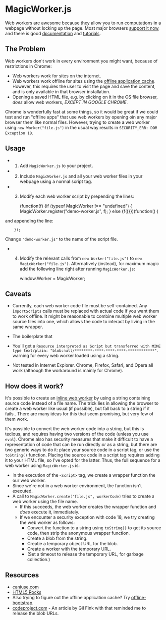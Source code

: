 # MagicWorker.js

Web workers are awesome because they allow you to run computations in a webpage without locking up the page. Most major browsers [support it now](http://caniuse.com/#feat=webworkers), and there is good [documentation](https://developer.mozilla.org/en-US/docs/DOM/Using_web_workers) and [tutorials](http://www.html5rocks.com/en/tutorials/workers/basics/).

## The Problem

Web workers don't work in every environment you might want, because of restrictions in Chrome:

- Web workers work for sites on the internet.
- Web workers work offline for sites using the [offline application cache](http://html5doctor.com/go-offline-with-application-cache/). However, this requires the user to visit the page and save the content, and is only available in that browser installation.
- Opening a saved HTML file, e.g. by clicking on it in the OS file browser, *does* allow web workers, *EXCEPT IN GOOGLE CHROME*.

Chrome is wonderfully fast at some things, so it would be great if we could test and run "offline apps" that use web workers by opening oin any major browser them like normal files. However, trying to create a web worker using `new Worker("file.js")` in the usual way results in `SECURITY_ERR: DOM Exception 18`.

## Usage

- 1) Add `MagicWorker.js` to your project.
- 2) Include `MagicWorker.js` and all your web worker files in your webpage using a normal script tag.
- 3) Modify each web worker script by prepending the lines:

        (function(f) {if (typeof MagicWorker !== "undefined") {
            MagicWorker.register("demo-worker.js", f);
        } else {f()}})(function() {

and appending the line:

        });

Change `"demo-worker.js"` to the name of the script file.

- 4) Modify the relevant calls from `new Worker("file.js")` to `new MagicWorker("file.js")`. Alternatively (instead), for maximum magic add the following line right after running `MagicWorker.js`:

        window.Worker = MagicWorker;

## Caveats

- Currently, each web worker code file must be self-contained. Any `importScripts` calls must be replaced with actual code if you want them to work offline. It might be reasonable to combine multiple web worker source files into one, which allows the code to interact by living in the same wrapper.

- The boilerplate that 

- You'll get a `Resource interpreted as Script but transferred with MIME type text/plain: "blob:null/********-****-****-****-************". ` warning for every web worker loaded using a string.

- Not tested in Internet Explorer. Chrome, Firefox, Safari, and Opera all work (although the workaround is mainly for Chrome).

## How does it work?

It's possible to create an [inline web worker](http://www.html5rocks.com/en/tutorials/workers/basics/#toc-inlineworkers) by using a string containing source code instead of a file name. The trick lies in allowing the browser to create a web worker like usual (if possible), but fall back to a string if it fails.. There are many ideas for this that seem promising, but very few of them work.

It's possible to convert the web worker code into a string, but this is tedious, and requires having two versions of the code (unless you use `eval`). Chrome also has security measures that make it difficult to have a representation of code that can be run directly *or* as a string, but there are two generic ways to do it: place your source code in a script tag, or use the `toString()` function. Placing the source code in a script tag requires adding it to your HTML file, so I've opted for the latter. Thus, the full sequence for a web worker using `MagicWorker.js` is:

- In the execution of the `<script>` tag, we create a wrapper function the our web worker.
- Since we're not in a web worker environment, the function isn't executed.
- A call to `MagicWorker.create("file.js", workerCode)` tries to create a web worker using the file name.
    - If this succeeds, the web worker creates the wrapper function and *does* execute it, immediately.
    - If we encounter a security exception with code 18, we try creating the web worker as follows:
        - Convert the function to a string using `toString()` to get its source code, then strip the anonymous wrapper function.
        - Create a blob from the string.
        - Creatie a temporary object URL for the blob.
        - Create a worker with the temporary URL.
        - (Set a timeout to release the temporary URL, for garbage collection.)

## Resources

- [caniuse.com](http://caniuse.com/#feat=webworkers)
- [HTML5 Rocks](http://www.html5rocks.com/en/tutorials/workers/basics/)
- Also trying to figure out the offline application cache? Try [offline-bootstrap](https://github.com/lgarron/offline-bootstrap).
- [codeproject.com](http://www.codeproject.com/Articles/321893/Working-with-Inline-Web-Workers) - An article by Gil Fink with that reminded me to release the blob URLs.